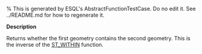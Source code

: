 % This is generated by ESQL's AbstractFunctionTestCase. Do no edit it. See ../README.md for how to regenerate it.

**Description**

Returns whether the first geometry contains the second geometry. This is the inverse of the [ST_WITHIN](/reference/query-languages/esql/esql-functions-operators.md#esql-st_within) function.

